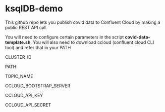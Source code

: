 # ksqlDB-demo

This github repo lets you publish covid data to Confluent Cloud by making a public REST API call.

You will need to configure certain parameters in the script **covid-data-template.sh**. You will also need to download ccloud (confluent cloud CLI tool) and refer that in your PATH

CLUSTER_ID

PATH

TOPIC_NAME

CCLOUD_BOOTSTRAP_SERVER

CCLOUD_API_KEY

CCLOUD_API_SECRET

